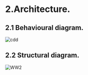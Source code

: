 # 2.Architecture.
## 2.1 Behavioural diagram.
![cdd](https://user-images.githubusercontent.com/46914341/157890775-bc63dbed-3ea8-4056-af38-1a4a7bd085e4.PNG)

## 2.2 Structural diagram.
![WW2](https://user-images.githubusercontent.com/46914341/157890918-be58ceae-c5e6-46a8-a2b6-4e37ab1df624.PNG)


